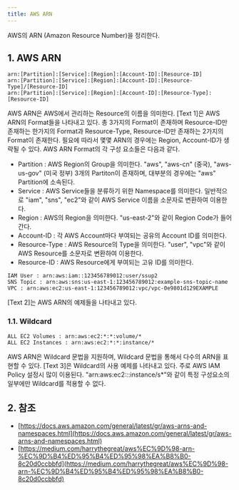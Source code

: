 ```yaml
---
title: AWS ARN
---
```


AWS의 ARN (Amazon Resource Number)을 정리한다.

## 1. AWS ARN

```text {caption="[Text 1] AWS ARN Format"}
arn:[Partition]:[Service]:[Region]:[Account-ID]:[Resource-ID]
arn:[Partition]:[Service]:[Region]:[Account-ID]:[Resource-Type]/[Resource-ID]
arn:[Partition]:[Service]:[Region]:[Account-ID]:[Resource-Type]:[Resource-ID]
```

AWS ARN은 AWS에서 관리하는 Resource의 이름을 의미한다. [Text 1]은 AWS ARN의 Format들을 나타내고 있다. 총 3가지의 Format이 존재하며 Resource-ID만 존재하는 한가지의 Format과 Resource-Type, Resource-ID만 존재하는 2가지의 Format이 존재한다. 필요에 따라서 몇몇 ARN의 경우에는 Region, Account-ID가 생략될 수 있다. AWS ARN Format의 각 구성 요소들은 다음과 같다.

* Partition : AWS Region의 Group을 의미한다. "aws", "aws-cn" (중국), "aws-us-gov" (미국 정부) 3개의 Partiton이 존재하며, 대부분의 경우에는 "aws" Partition에 소속된다.
* Service : AWS Service들을 분류하기 위한 Namespace를 의미한다. 일반적으로 "iam", "sns", "ec2"와 같이 AWS Service 이름을 소문자로 변환하여 이용한다.
* Region : AWS의 Region을 의미한다. "us-east-2"와 같이 Region Code가 들어간다.
* Account-ID : 각 AWS Account마다 부여되는 공유의 Account ID를 의미한다.
* Resource-Type : AWS Resource의 Type을 의미한다. "user", "vpc"와 같이 AWS Resource를 소문자로 변환하여 이용한다.
* Resource-ID : AWS Resource에게 부여되는 고유 ID를 의미한다.

```text {caption="[Text 2] AWS ARN Examples", linenos=table}
IAM User : arn:aws:iam::123456789012:user/ssup2
SNS Topic : arn:aws:sns:us-east-1:123456789012:example-sns-topic-name
VPC : arn:aws:ec2:us-east-1:123456789012:vpc/vpc-0e9801d129EXAMPLE
```

[Text 2]는 AWS ARN의 예제들을 나타내고 있다.

### 1.1. Wildcard

```text {caption="[Text 3] AWS ARN Wildcard Examples", linenos=table}
ALL EC2 Volumes : arn:aws:ec2:*:*:volume/*
ALL EC2 Instances : arn:aws:ec2:*:*:instance/*
```

AWS ARN은 Wildcard 문법을 지원하며, Wildcard 문법을 통해서 다수의 ARN을 표현할 수 있다. [Text 3]은 Wildcard의 사용 예제를 나타내고 있다. 주로 AWS IAM Policy 설정시 많이 이용된다. "arn:aws:ec2:*:*:instance/s*"와 같이 특정 구성요소의 일부에만 Wildcard를 적용할 수 없다.

## 2. 참조

* [https://docs.aws.amazon.com/general/latest/gr/aws-arns-and-namespaces.html](https://docs.aws.amazon.com/general/latest/gr/aws-arns-and-namespaces.html)
* [https://medium.com/harrythegreat/aws%EC%9D%98-arn-%EC%9D%B4%ED%95%B4%ED%95%98%EA%B8%B0-8c20d0ccbbfd](https://medium.com/harrythegreat/aws%EC%9D%98-arn-%EC%9D%B4%ED%95%B4%ED%95%98%EA%B8%B0-8c20d0ccbbfd)